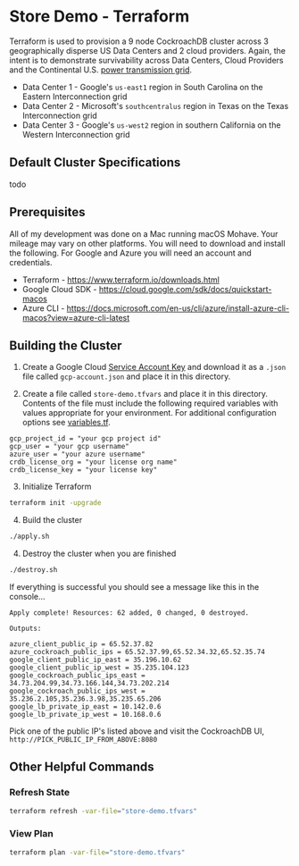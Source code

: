 # Store Demo - Terraform

Terraform is used to provision a 9 node CockroachDB cluster across 3 geographically disperse US Data Centers and 2 cloud providers.  Again, the intent is to demonstrate survivability across Data Centers, Cloud Providers and the Continental U.S. [power transmission grid](https://en.wikipedia.org/wiki/Continental_U.S._power_transmission_grid).
* Data Center 1 - Google's `us-east1` region in South Carolina on the Eastern Interconnection grid
* Data Center 2 - Microsoft's `southcentralus` region in Texas on the Texas Interconnection grid
* Data Center 3 - Google's `us-west2` region in southern California on the Western Interconnection grid

## Default Cluster Specifications
todo
 
## Prerequisites
All of my development was done on a Mac running macOS Mohave.  Your mileage may vary on other platforms.  You will need to download and install the following.  For Google and Azure you will need an account and credentials.
* Terraform - https://www.terraform.io/downloads.html
* Google Cloud SDK - https://cloud.google.com/sdk/docs/quickstart-macos
* Azure CLI - https://docs.microsoft.com/en-us/cli/azure/install-azure-cli-macos?view=azure-cli-latest

## Building the Cluster
1) Create a Google Cloud [Service Account Key](https://cloud.google.com/docs/authentication/getting-started) and download it as a `.json` file called `gcp-account.json` and place it in this directory.

2) Create a file called `store-demo.tfvars` and place it in this directory.  Contents of the file must include the following required variables with values appropriate for your environment.  For additional configuration options see [variables.tf](variables.tf).
```hcl-terraform
gcp_project_id = "your gcp project id"
gcp_user = "your gcp username"
azure_user = "your azure username"
crdb_license_org = "your license org name"
crdb_license_key = "your license key"
```
3) Initialize Terraform
```bash
terraform init -upgrade
```

4) Build the cluster
```bash
./apply.sh
```

4) Destroy the cluster when you are finished
```bash
./destroy.sh
```

If everything is successful you should see a message like this in the console...
```text
Apply complete! Resources: 62 added, 0 changed, 0 destroyed.

Outputs:

azure_client_public_ip = 65.52.37.82
azure_cockroach_public_ips = 65.52.37.99,65.52.34.32,65.52.35.74
google_client_public_ip_east = 35.196.10.62
google_client_public_ip_west = 35.235.104.123
google_cockroach_public_ips_east = 34.73.204.99,34.73.166.144,34.73.202.214
google_cockroach_public_ips_west = 35.236.2.105,35.236.3.98,35.235.65.206
google_lb_private_ip_east = 10.142.0.6
google_lb_private_ip_west = 10.168.0.6
```

Pick one of the public IP's listed above and visit the CockroachDB UI, `http://PICK_PUBLIC_IP_FROM_ABOVE:8080`

## Other Helpful Commands

### Refresh State
```bash
terraform refresh -var-file="store-demo.tfvars"
```

### View Plan
```bash
terraform plan -var-file="store-demo.tfvars"
```

